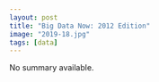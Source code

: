 ```yaml
---
layout: post
title: "Big Data Now: 2012 Edition"
image: "2019-18.jpg"
tags: [data]
---
```


No summary available.